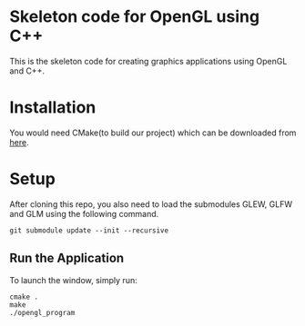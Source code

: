 # Skeleton code for OpenGL using C++

This is the skeleton code for creating graphics applications using OpenGL and C++.

# Installation

You would need CMake(to build our project) which can be downloaded from [here](https://cmake.org/download/).

# Setup

After cloning this repo, you also need to load the submodules GLEW, GLFW and GLM using the following command.

    git submodule update --init --recursive


## Run the Application

To launch the window, simply run:

    cmake .
    make
    ./opengl_program
